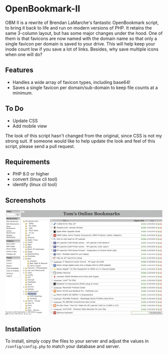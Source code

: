 # OpenBookmark-II
OBM II is a rewrite of Brendan LaMarche's fantastic OpenBookmark script, to bring it back to life and run on modern versions of PHP.  It retains the same 3-column layout, but has some major changes under the hood.  One of them is that favicons are now named with the domain name so that only a single favicon per domain is saved to your drive.  This will help keep your inode count low if you save a lot of links.  Besides, why save multiple icons when one will do?

## Features
<ul>
	<li>Handles a wide array of favicon types, including base64!</li>
	<li>Saves a single favicon per domain/sub-domain to keep file counts at a minimum.</li>
</ul>

## To Do
<ul>
	<li>Update CSS</li>
	<li>Add mobile view</li>
</ul>
The look of this script hasn't changed from the original, since CSS is not my strong suit.  If someone would like to help update the look and feel of this script, please send a pull request.

## Requirements
<ul>
	<li>PHP 8.0 or higher</li>
	<li>convert (linux cli tool)</li>
	<li>identify (linux cli tool)</li>
</ul>

## Screenshots
![Main Screen](/images/screenshots/obm-main.png?raw=true "OBM II")

## Installation
To install, simply copy the files to your server and adjust the values in `/config/config.php` to match your database and server.

